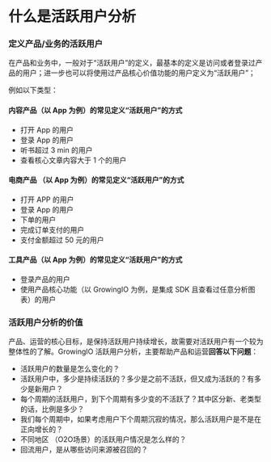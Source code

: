 # 什么是活跃用户分析

### 定义产品/业务的活跃用户

在产品和业务中，一般对于“活跃用户”的定义，最基本的定义是访问或者登录过产品的用户；进一步也可以将使用过产品核心价值功能的用户定义为“活跃用户”；

例如以下类型：

#### 内容产品（以 App 为例）的常见定义“活跃用户”的方式 <a id="nei-rong-chan-pin-yi-app-wei-li-de-chang-jian-ding-yi-huo-yue-yong-hu-de-fang-shi"></a>

* 打开 App 的用户
* 登录 App 的用户
* 听书超过 3 min 的用户
* 查看核心文章内容大于 1 个的用户

#### 电商产品 （以 App 为例）的常见定义“活跃用户”的方式 <a id="dian-shang-chan-pin-yi-app-wei-li-de-chang-jian-ding-yi-huo-yue-yong-hu-de-fang-shi"></a>

* 打开 APP 的用户
* 登录 App 的用户
* 下单的用户
* 完成订单支付的用户
* 支付金额超过 50 元的用户

#### 工具产品（以 App 为例）的常见定义“活跃用户”的方式 <a id="gong-ju-chan-pin-yi-app-wei-li-de-chang-jian-ding-yi-huo-yue-yong-hu-de-fang-shi"></a>

* 登录产品的用户
* 使用产品核心功能（以 GrowingIO 为例，是集成 SDK 且查看过任意分析图表）的用户

### 活跃用户分析的价值 <a id="huo-yue-yong-hu-fen-xi-de-jia-zhi"></a>

产品、运营的核心目标，是保持活跃用户持续增长，故需要对活跃用户有一个较为整体性的了解。GrowingIO 活跃用户分析，主要帮助产品和运营**回答以下问题**：

* 活跃用户的数量是怎么变化的？
* 活跃用户中，多少是持续活跃的？多少是之前不活跃，但又成为活跃的？有多少是新用户？
* 每个周期的活跃用户，到下个周期有多少变的不活跃了？其中区分新、老类型的话，比例是多少？
* 我们每个周期中，如果考虑用户下个周期沉寂的情况，那么活跃用户是不是在正向增长的？
* 不同地区 （O2O场景）的活跃用户情况是怎么样的？
* 回流用户，是从哪些访问来源被召回的？

